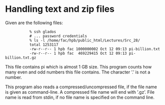 # Handling text and zip files

Given are the following files:

               % ssh glados
               # ... password credentials
               % ls -l /home/fac/hpb/public_html/Lectures/Src_28/
               total 1253117
               -rw-r--r-- 1 hpb fac 1000000002 Oct 12 09:13 pi-billion.txt
               -rw-r--r-- 1 hpb fac  469229415 Oct 12 09:13 pi-billion.txt.gz
This file contains pi which is almost 1 GB size. This program counts how many even and odd numbers this file contains. The character ’.’ is not a number.

This program also reads a compressed/uncompressed file, if the file name is given as command-line. A compressed file name will end with ’.gz’. File name is read from stdin, if no file name is specified on the command line.
